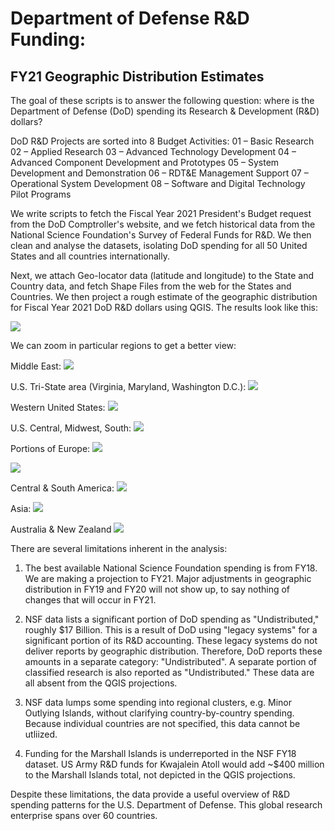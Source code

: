 # Department of Defense R&D Funding: 
## FY21 Geographic Distribution Estimates

The goal of these scripts is to answer the following question: where is the Department of Defense (DoD) spending 
its Research & Development (R&D) dollars? 

DoD R&D Projects are sorted into 8 Budget Activities:
01 – Basic Research
02 – Applied Research
03 – Advanced Technology Development
04 – Advanced Component Development and Prototypes
05 – System Development and Demonstration
06 – RDT&E Management Support
07 – Operational System Development
08 – Software and Digital Technology Pilot Programs

We write scripts to fetch the Fiscal Year 2021 President's Budget request from the DoD Comptroller's website, 
and we fetch historical data from the National Science Foundation's Survey of Federal Funds for R&D. We then
clean and analyse the datasets, isolating DoD spending for all 50 United States and all countries internationally.

Next, we attach Geo-locator data (latitude and longitude) to the State and Country data, and fetch Shape Files 
from the web for the States and Countries. We then project a rough estimate of the geographic distribution 
for Fiscal Year 2021 DoD R&D dollars using QGIS. The results look like this:

![](https://github.com/cmkeys/DOD-research-and-development-FY-21-cmkeys/blob/master/World.png)

We can zoom in particular regions to get a better view:

Middle East:
![](https://github.com/cmkeys/DOD-research-and-development-FY-21-cmkeys/blob/master/Middle%20East%20Estimate_DoD%20FY21%20R%26D%20Spending.png)

U.S. Tri-State area (Virginia, Maryland, Washington D.C.):
![](https://github.com/cmkeys/DOD-research-and-development-FY-21-cmkeys/blob/master/Tri-State%20Estimate%20FY21%20DoD%20R%26D.png)

Western United States:
![](https://github.com/cmkeys/DOD-research-and-development-FY-21-cmkeys/blob/master/West_US.png)

U.S. Central, Midwest, South:
![](https://github.com/cmkeys/DOD-research-and-development-FY-21-cmkeys/blob/master/Plains_Midwest_TX_LA.png)

Portions of Europe:
![](https://github.com/cmkeys/DOD-research-and-development-FY-21-cmkeys/blob/master/UK_NE_BL_LX.png)

![](https://github.com/cmkeys/DOD-research-and-development-FY-21-cmkeys/blob/master/E.Europe_Greece_Turkey.png)

Central & South America:
![](https://github.com/cmkeys/DOD-research-and-development-FY-21-cmkeys/blob/master/Central%20%26%20South%20America.png)

Asia:
![](https://github.com/cmkeys/DOD-research-and-development-FY-21-cmkeys/blob/master/Asia_estimate.png)

Australia & New Zealand
![](https://github.com/cmkeys/DOD-research-and-development-FY-21-cmkeys/blob/master/AUS_NZ_.png)

There are several limitations inherent in the analysis:

1) The best available National Science Foundation spending is from FY18. We are making a projection to FY21. Major adjustments in geographic distribution in FY19 and FY20 will not show up, to say nothing of changes that will occur in FY21.

2) NSF data lists a significant portion of DoD spending as "Undistributed," roughly $17 Billion. This is a result of DoD using "legacy systems" for a significant portion of its R&D accounting. These legacy systems do not deliver reports by geographic distribution. Therefore, DoD reports these amounts in a separate category: "Undistributed". A separate portion of classified research is also reported as "Undistributed." These data are all absent from the QGIS projections.

3) NSF data lumps some spending into regional clusters, e.g. Minor Outlying Islands, without clarifying country-by-country spending. Because individual countries are not specified, this data cannot be utliized.

4) Funding for the Marshall Islands is underreported in the NSF FY18 dataset. US Army R&D funds for Kwajalein Atoll would add ~$400 million to the Marshall Islands total, not depicted in the QGIS projections.

Despite these limitations, the data provide a useful overview of R&D spending patterns for the U.S. Department of Defense. This global research enterprise spans over 60 countries.
